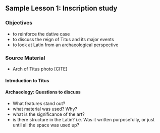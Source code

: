 ## Sample Lesson 1: Inscription study

### Objectives
- to reinforce the dative case
- to discuss the reign of Titus and its major events
- to look at Latin from an archaeological perspective

### Source Material
- Arch of Titus photo [CITE]

#### Introduction to Titus

#### Archaeology: Questions to discuss
- What features stand out?
- what material was used?  Why?
- what is the significance of the art?
- is there structure in the Latin?  i.e. Was it written purposefully, or just until all the space was used up?
